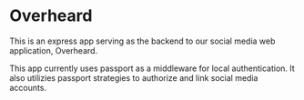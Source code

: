 # Overheard
This is an express app serving as the backend to our social media web application, Overheard.

This app currently uses passport as a middleware for local authentication.
It also utilizies passport strategies to authorize and link social media accounts.